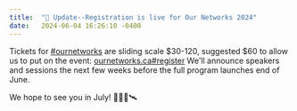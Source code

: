 ```yaml
---
title:  "📢 Update--Registration is live for Our Networks 2024"
date:   2024-06-04 16:26:10 -0400
---
```


Tickets for [#ournetworks](tags/ournetworks) are sliding scale $30-120, suggested $60 to allow us to put on the event: [ournetworks.ca#register](https://ournetworks.ca/#register)
We'll announce speakers and sessions the next few weeks before the full program launches end of June.

We hope to see you in July! 🌻🌞📡🛰️
